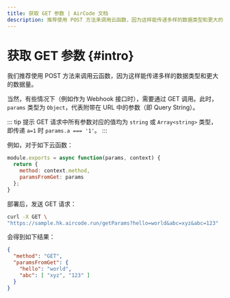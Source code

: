 ```yaml
---
title: 获取 GET 参数 | AirCode 文档
description: 推荐使用 POST 方法来调用云函数，因为这样能传递多样的数据类型和更大的数据量。
---
```


# 获取 GET 参数 {#intro}

我们推荐使用 POST 方法来调用云函数，因为这样能传递多样的数据类型和更大的数据量。

当然，有些情况下（例如作为 Webhook 接口时），需要通过 GET 调用。此时，`params` 类型为 `Object`，代表附带在 URL 中的参数（即 Query String）。

::: tip 提示
GET 请求中所有参数对应的值均为 `string` 或 `Array<string>` 类型，即传递 `a=1` 时 `params.a === '1'`。
:::

例如，对于如下云函数：

```js
module.exports = async function(params, context) {
  return {
    method: context.method,
    paramsFromGet: params
  };
}
```

部署后，发送 GET 请求：

```sh
curl -X GET \
"https://sample.hk.aircode.run/getParams?hello=world&abc=xyz&abc=123"
```

会得到如下结果：

```json
{
  "method": "GET",
  "paramsFromGet": {
    "hello": "world",
    "abc": [ "xyz", "123" ]
  }
}
```
